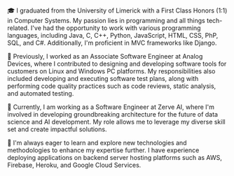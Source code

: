 🎓 I graduated from the University of Limerick with a First Class Honors (1:1) in Computer Systems. My passion lies in programming and all things tech-related. I've had the opportunity to work with various programming languages, including Java, C, C++, Python, JavaScript, HTML, CSS, PhP, SQL, and C#. Additionally, I'm proficient in MVC frameworks like Django.

💼 Previously, I worked as an Associate Software Engineer at Analog Devices, where I contributed to designing and developing software tools for customers on Linux and Windows PC platforms. My responsibilities also included developing and executing software test plans, along with performing code quality practices such as code reviews, static analysis, and automated testing.

🚀 Currently, I am working as a Software Engineer at Zerve AI, where I'm involved in developing groundbreaking architecture for the future of data science and AI development. My role allows me to leverage my diverse skill set and create impactful solutions.

🌱 I'm always eager to learn and explore new technologies and methodologies to enhance my expertise further. I have experience deploying applications on backend server hosting platforms such as AWS, Firebase, Heroku, and Google Cloud Services.

<!--
**oisbert/oisbert** is a ✨ _special_ ✨ repository because its `README.md` (this file) appears on your GitHub profile.

Here are some ideas to get you started:

- 🔭 I’m currently working on ...
- 🌱 I’m currently learning ...
- 👯 I’m looking to collaborate on ...
- 🤔 I’m looking for help with ...
- 💬 Ask me about ...
- 📫 How to reach me: ...
- 😄 Pronouns: ...
- ⚡ Fun fact: ...
-->
